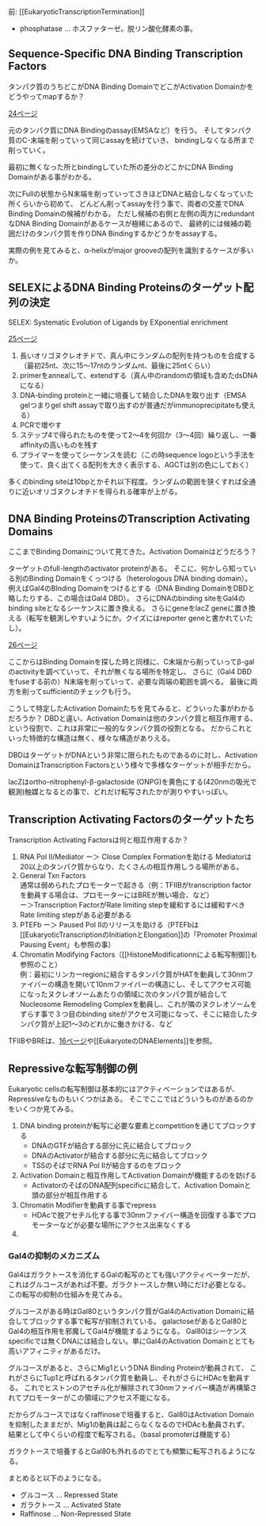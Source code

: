 前: [[EukaryoticTranscriptionTermination]]

- phosphatase ... ホスファターゼ。脱リン酸化酵素の事。

## Sequence-Specific DNA Binding Transcription Factors

タンパク質のうちどこがDNA Binding DomainでどこがActivation Domainかをどうやってmapするか？

[24ページ](https://karino2.github.io/ImageGallery/MolecularBiology728x2.html#lg=1&slide=23)

元のタンパク質にDNA Bindingのassay(EMSAなど）を行う。
そしてタンパク質のC-末端を削っていって同じassayを続けていき、
bindingしなくなる所まで削っていく。

最初に無くなった所とbindingしていた所の差分のどこかにDNA Binding Domainがある事がわかる。

次にFullの状態からN末端を削っていってさきほどDNAと結合しなくなっていた所くらいから初めて、
どんどん削ってassayを行う事で、両者の交差でDNA Binding Domainの候補がわかる。
ただし候補の右側と左側の両方にredundantなDNA Binding Domainがあるケースが極稀にあるので、
最終的には候補の範囲だけのタンパク質を作りDNA Bindingするかどうかをassayする。

実際の例を見てみると、α-helixがmajor grooveの配列を識別するケースが多いか。

## SELEXによるDNA Binding Proteinsのターゲット配列の決定

SELEX: Systematic Evolution of Ligands by EXponential enrichment

[25ページ](https://karino2.github.io/ImageGallery/MolecularBiology728x2.html#lg=1&slide=24)

1. 長いオリゴヌクレオチドで、真ん中にランダムの配列を持つものを合成する（最初25nt、次に15〜17ntのランダムnt、最後に25ntくらい）
2. primerをannealして、extendする（真ん中のrandomの領域も含めたdsDNAになる）
3. DNA-binding proteinと一緒に培養して結合したDNAを取り出す（EMSA gelつまりgel shift assayで取り出すのが普通だがimmunoprecipitateも使える）
4. PCRで増やす
5. ステップ4で得られたものを使って2〜4を何回か（3〜4回）繰り返し、一番affinityの高いものを残す
6. プライマーを使ってシーケンスを読む（この時sequence logoという手法を使って、良く出てくる配列を大きく表示する、AGCTは別の色にしておく）

多くのbinding siteは10bpとかそれ以下程度。ランダムの範囲を狭くすれば全通りに近いオリゴヌクレオチドを得られる確率が上がる。

## DNA Binding ProteinsのTranscription Activating Domains

ここまでBinding Domainについて見てきた。Activation Domainはどうだろう？

ターゲットのfull-lengthのactivator proteinがある。
そこに、何かしら知っている別のBinding Domainをくっつける（heterologous DNA binding domain）。例えばGal4のBInding Domainをつけるとする（DNA Binding DomainをDBDと略したりする、この場合はGal4 DBD）。
さらにDNAのbinding siteをGal4のbinding siteとなるシーケンスに置き換える。
さらにgeneをlacZ geneに置き換える（転写を観測しやすいようにか。クイズにはreporter geneと書かれていたし）。

[26ページ](https://karino2.github.io/ImageGallery/MolecularBiology728x2.html#lg=1&slide=25)

ここからはBinding Domainを探した時と同様に、C末端から削っていってβ-galのactivityを調べていって、それが無くなる場所を特定し、
さらに（Gal4 DBDをfuseする前の）N末端を削っていって、必要な両端の範囲を調べる。
最後に両方を削ってsufficientのチェックも行う。

こうして特定したActivation Domainたちを見てみると、どういった事がわかるだろうか？
DBDと違い、Activation Domainは他のタンパク質と相互作用する、
という役割で、これは非常に一般的なタンパク質の役割となる。
だからこれといった特徴的な構造は無く、様々な構造がありえる。

DBDはターゲットがDNAという非常に限られたものであるのに対し、Activation DomainはTranscription Factorsという様々で多様なターゲットが相手だから。

lacZはortho-nitrophenyl-β-galactoside (ONPG)を黄色にする(420nmの吸光で観測)触媒となるとの事で、どれだけ転写されたかが測りやすいっぽい。

## Transcription Activating Factorsのターゲットたち

Transcription Activating Factorsは何と相互作用するか？

1. RNA Pol II/Mediator  ー＞ Close Complex Formationを助ける
Mediatorは20以上のタンパク質からなり、たくさんの相互作用しうる場所がある。
2. General Txn Factors  
通常は弱められたプロモーターで起きる（例：TFIIBがtranscription factorを動員する場合は、プロモーターにはBREが無い場合、など）  
ー＞Transcription FactorがRate limiting stepを緩和するには緩和すべきRate limiting stepがある必要がある
3. PTEFb ー＞ Paused Pol IIのリリースを助ける（PTEFbは[[EukaryoticTranscriptionのInitiationとElongation]]の「Promoter Proximal Pausing Event」も参照の事）
4. Chromatin Modifying Factors（[[HistoneModificationnによる転写制御]]も参照のこと）  
例：最初にリンカーregionに結合するタンパク質がHATを動員して30nmファイバーの構造を開いて10nmファイバーの構造にし、そしてアクセス可能になったヌクレオソームあたりの領域に次のタンパク質が結合してNucleosome Remodeling Complexを動員し、これが隣のヌクレオソームをずらす事で３つ目のbinding siteがアクセス可能になって、そこに結合したタンパク質が上記1〜3のどれかに働きかける、など


TFIIBやBREは、[16ページ](https://karino2.github.io/ImageGallery/MolecularBiology728x2.html#lg=1&slide=15)や[[EukaryoteのDNAElements]]を参照。

## Repressiveな転写制御の例

Eukaryotic cellsの転写制御は基本的にはアクティベーションではあるが、Repressiveなものもいくつかはある。
そこでここではどういうものがあるのかをいくつか見てみる。

1. DNA binding proteinが転写に必要な要素とcompetitionを通じてブロックする
    - DNAのGTFが結合する部分に先に結合してブロック
    - DNAのActivatorが結合する部分に先に結合してブロック
    - TSSのそばでRNA Pol IIが結合するのをブロック
2. Activation Domainと相互作用してActivation Domainが機能するのを妨げる
    - ActivatorのそばのDNA配列specificに結合して、Activation Domainと頭の部分が相互作用する
3. Chromatin Modifierを動員する事でrepress
    - HDAcで脱アセチル化する事で30nmファイバー構造を回復する事でプロモーターなどが必要な場所にアクセス出来なくする
4. 


### Gal4の抑制のメカニズム

Gal4はガラクトースを消化するGalの転写のとても強いアクティベーターだが、
これはグルコースがあれば不要。ガラクトースしか無い時にだけ必要となる。
この転写の抑制の仕組みを見てみる。

グルコースがある時はGal80というタンパク質がGal4のActivation Domainに結合してブロックする事で転写が抑制されている。
galactoseがあるとGal80とGal4の相互作用を邪魔してGal4が機能するようになる。
Gal80はシーケンスspecificでは無くDNAには結合しない。単にGal4のActivation Domainととても高いアフィニティがあるだけ。

グルコースがあると、さらにMig1というDNA Binding Proteinが動員されて、
これがさらにTup1と呼ばれるタンパク質を動員し、それがさらにHDAcを動員する。
これでヒストンのアセチル化が解除されて30nmファイバー構造が再構築されてプロモーターがこの領域にアクセス不能になる。

だからグルコースではなくraffinoseで培養すると、Gal80はActivation Domainを抑制したままだが、Mig1の動員は起こらなくなるのでHDAcも動員されず、
結果として中くらいの程度で転写される。（basal promoterは機能する）

ガラクトースで培養するとGal80も外れるのでとても頻繁に転写されるようになる。

まとめると以下のようになる。

- グルコース ... Repressed State
- ガラクトース ... Activated State
- Raffinose ... Non-Repressed State